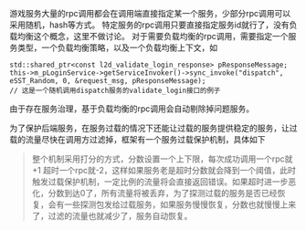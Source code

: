 游戏服务大量的rpc调用都会在调用端直接指定某一个服务，少部分rpc调用可以采用随机，hash等方式。
特定服务的rpc调用只要直接指定服务id就行了，没有负载均衡这个概念，这里不做讨论。
对于需要负载均衡的rpc调用，需要指定一个服务类型，一个负载均衡策略，以及一个负载均衡上下文，如

```
std::shared_ptr<const l2d_validate_login_response> pResponseMessage;
this->m_pLoginService->getServiceInvoker()->sync_invoke("dispatch", eSST_Random, 0, &request_msg, pResponseMessage);
// 这是一个随机调用dispatch服务的validate_login接口的例子
```
由于存在服务治理，基于负载均衡的rpc调用会自动剔除掉问题服务。

为了保护后端服务，在服务过载的情况下还能让过载的服务提供稳定的服务，让过载的流量尽快在调用方过滤掉，框架有一个服务过载保护机制，具体如下
> 整个机制采用打分的方式，分数设置一个上下限，每次成功调用一个rpc就+1 超时一个rpc就-2，这样如果服务老是超时分数就会降到一个阈值，此时触发过载保护机制，一定比例的流量将会直接返回错误。如果超时进一步恶化，分数到达0了，所有流量将被丢弃，为了探测过载的服务是否已经恢复，会有一些探测包发给过载服务，如果服务慢慢恢复，分数也就慢慢上来了，过滤的流量也就减少了，服务自动恢复。